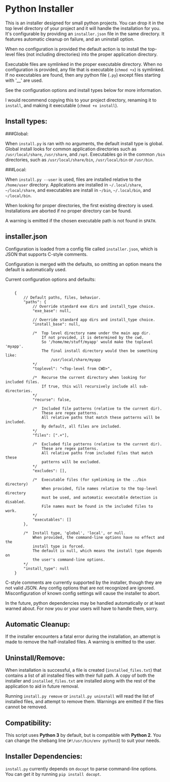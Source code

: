 Python Installer
================

This is an installer designed for small python projects. You can drop it in
the top level directory of your project and it will handle the installation
for you. It's configurable by providing an `installer.json` file in the same
directory. It features automatic cleanup on failure, and an uninstall option.

When no configuration is provided the default action is to install
the top-level files (not including directories) into the proper application
directory.

Executable files are symlinked in the proper executable directory.
When no configuration is provided, any file that is executable (`chmod +x`) is
symlinked. If no executables are found, then any python file (`.py`) except
files starting with '__' are used.

See the configuration options and install types below for more information.

I would recommend copying this to your project directory, renaming it to
`install`, and making it executable (`chmod +x install`).


Install types:
--------------

###Global:

When `install.py` is ran with no arguments, the default install type is global.
Global install looks for common application directories such as
`/usr/local/share`, `/usr/share`, and `/opt`. Executables go in the common
`/bin` directories, such as `/usr/local/share/bin`, `/usr/local/bin` or
`/usr/bin`.


###Local:

When `install.py --user` is used, files are installed relative to the
`/home/user` directory. Applications are installed in `~/.local/share`,
`~/local/share`, and executables are install in `~/bin`, `~/.local/bin`,
and `~/local/bin`.


When looking for proper directories, the first existing directory is used.
Installations are aborted if no proper directory can be found.

A warning is emitted if the chosen executable path is not found in `$PATH`.


installer.json
--------------

Configuration is loaded from a config file called `installer.json`, which is
JSON that supports C-style comments.

Configuration is merged with the defaults, so omitting an option means the
default is automatically used.

Current configuration options and defaults:

```

    {
        // Default paths, files, behavior.
        "paths": {
            // Override standard exe dirs and install_type choice.
            "exe_base": null,

            // Override standard app dirs and install_type choice.
            "install_base": null,

            /*  Top level directory name under the main app dir.
                If not provided, it is determined by the cwd.
                So '/home/me/stuff/myapp' would make the toplevel 'myapp'.
                The final install directory would then be something like:
                    /usr/local/share/myapp
            */
            "toplevel": "<Top-level from CWD>",

            /*  Recurse the current directory when looking for included files.
                If true, this will recursively include all sub-directories.
            */
            "recurse": false,

            /*  Included file patterns (relative to the current dir).
                These are regex patterns.
                All relative paths that match these patterns will be included.
                By default, all files are included.
            */
            "files": [".+"],

            /*  Excluded file patterns (relative to the current dir).
                These are regex patterns.
                All relative paths from included files that match these
                patterns will be excluded.
            */
            "excludes": [],

            /*  Executable files (for symlinking in the ../bin directory)
                When provided, file names relative to the top-level directory
                must be used, and automatic executable detection is disabled.
                File names must be found in the included files to work.
            */
            "executables": []
        },

        /*  Install type, 'global', 'local', or null.
            When provided, the command-line options have no effect and the
            install type is forced.
            The default is null, which means the install type depends on
            the user's command-line options.
        */
        "install_type": null
    }
```


C-style comments are currently supported by the installer, though they are not
valid JSON. Any config options that are not recognized are ignored.
Misconfiguration of known config settings will cause the installer to abort.


In the future, python dependencies may be handled automatically or at least
warned about. For now you or your users will have to handle them, sorry.


Automatic Cleanup:
------------------

If the installer encounters a fatal error during the installation, an attempt
is made to remove the half-installed files. A warning is emitted to the user.


Uninstall/Remove:
-----------------

When installation is successful, a file is created (`installed_files.txt`)
that contains a list of all installed files with their full path. A copy of
both the installer and `installed_files.txt` are installed along with the rest
of the application to aid in future removal.

Running `install.py remove` or `install.py uninstall` will read the
list of installed files, and attempt to remove them. Warnings are emitted if
the files cannot be removed.


Compatibility:
--------------

This script uses **Python 3** by default, but is compatible with **Python 2**.
You can change the shebang line (`#!/usr/bin/env python3`) to suit your needs.

Installer Dependencies:
-------------

`install.py` currently depends on `docopt` to parse command-line options.
You can get it by running `pip install docopt`.
